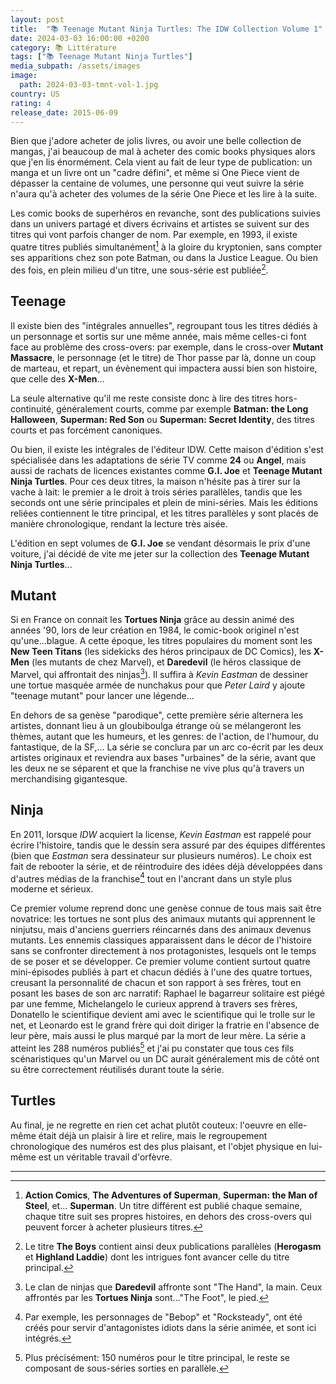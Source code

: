 ```yaml
---
layout: post
title:  "📚 Teenage Mutant Ninja Turtles: The IDW Collection Volume 1"
date: 2024-03-03 16:00:00 +0200
category: 📚 Littérature
tags: ["📚 Teenage Mutant Ninja Turtles"]
media_subpath: /assets/images
image:
  path: 2024-03-03-tmnt-vol-1.jpg
country: US
rating: 4
release_date: 2015-06-09
---
```


Bien que j'adore acheter de jolis livres, ou avoir une belle collection de mangas, j'ai beaucoup de mal à acheter des comic books physiques alors que j'en lis énormément. Cela vient au fait de leur type de publication: un manga et un livre ont un "cadre défini", et même si One Piece vient de dépasser la centaine de volumes, une personne qui veut suivre la série n'aura qu'à acheter des volumes de la série One Piece et les lire à la suite.

Les comic books de superhéros en revanche, sont des publications suivies dans un univers partagé et divers écrivains et artistes se suivent sur des titres qui vont parfois changer de nom. Par exemple, en 1993, il existe quatre titres publiés simultanément[^1] à la gloire du kryptonien, sans compter ses apparitions chez son pote Batman, ou dans la Justice League. Ou bien des fois, en plein milieu d'un titre, une sous-série est publiée[^2].

## Teenage

Il existe bien des "intégrales annuelles", regroupant tous les titres dédiés à un personnage et sortis sur une même année, mais même celles-ci font face au problème des cross-overs: par exemple, dans le cross-over **Mutant Massacre**, le personnage (et le titre) de Thor passe par là, donne un coup de marteau, et repart, un évènement qui impactera aussi bien son histoire, que celle des **X-Men**...

La seule alternative qu'il me reste consiste donc à lire des titres hors-continuité, généralement courts, comme par exemple **Batman: the Long Halloween**, **Superman: Red Son** ou **Superman: Secret Identity**, des titres courts et pas forcément canoniques.

Ou bien, il existe les intégrales de l'éditeur IDW. Cette maison d'édition s'est spécialisée dans les adaptations de série TV comme **24** ou **Angel**, mais aussi de rachats de licences existantes comme **G.I. Joe** et **Teenage Mutant Ninja Turtles**. Pour ces deux titres, la maison n'hésite pas à tirer sur la vache à lait: le premier a le droit à trois séries parallèles, tandis que les seconds ont une série principales et plein de mini-séries. Mais les éditions reliées contiennent le titre principal, et les titres parallèles y sont placés de manière chronologique, rendant la lecture très aisée.

L'édition en sept volumes de **G.I. Joe** se vendant désormais le prix d'une voiture, j'ai décidé de vite me jeter sur la collection des **Teenage Mutant Ninja Turtles**...

## Mutant

Si en France on connait les **Tortues Ninja** grâce au dessin animé des années '90, lors de leur création en 1984, le comic-book originel n'est qu'une...blague. A cette époque, les titres populaires du moment sont les **New Teen Titans** (les sidekicks des héros principaux de DC Comics), les **X-Men** (les mutants de chez Marvel), et **Daredevil** (le héros classique de Marvel, qui affrontait des ninjas[^3]). Il suffira à *Kevin Eastman* de dessiner une tortue masquée armée de nunchakus pour que *Peter Laird* y ajoute "teenage mutant" pour lancer une légende...

En dehors de sa genèse "parodique", cette première série alternera les artistes, donnant lieu à un gloubiboulga étrange où se mélangeront les thèmes, autant que les humeurs, et les genres: de l'action, de l'humour, du fantastique, de la SF,... La série se conclura par un arc co-écrit par les deux artistes originaux et reviendra aux bases "urbaines" de la série, avant que les deux ne se séparent et que la franchise ne vive plus qu'à travers un merchandising gigantesque.

## Ninja

En 2011, lorsque *IDW* acquiert la license, *Kevin Eastman* est rappelé pour écrire l'histoire, tandis que le dessin sera assuré par des équipes différentes (bien que *Eastman* sera dessinateur sur plusieurs numéros). Le choix est fait de rebooter la série, et de réintroduire des idées déjà développées dans d'autres médias de la franchise[^4] tout en l'ancrant dans un style plus moderne et sérieux.

Ce premier volume reprend donc une genèse connue de tous mais sait être novatrice: les tortues ne sont plus des animaux mutants qui apprennent le ninjutsu, mais d'anciens guerriers réincarnés dans des animaux devenus mutants. Les ennemis classiques apparaissent dans le décor de l'histoire sans se confronter directement à nos protagonistes, lesquels ont le temps de se poser et se développer. Ce premier volume contient surtout quatre mini-épisodes publiés à part et chacun dédiés à l'une des quatre tortues, creusant la personnalité de chacun et son rapport à ses frères, tout en posant les bases de son arc narratif: Raphael le bagarreur solitaire est piégé par une femme, Michelangelo le curieux apprend à travers ses frères, Donatello le scientifique devient ami avec le scientifique qui le trolle sur le net, et Leonardo est le grand frère qui doit diriger la fratrie en l'absence de leur père, mais aussi le plus marqué par la mort de leur mère. La série a atteint les 288 numéros publiés[^5] et j'ai pu constater que tous ces fils scénaristiques qu'un Marvel ou un DC aurait généralement mis de côté ont su être correctement réutilisés durant toute la série.

## Turtles

Au final, je ne regrette en rien cet achat plutôt couteux: l'oeuvre en elle-même était déjà un plaisir à lire et relire, mais le regroupement chronologique des numéros est des plus plaisant, et l'objet physique en lui-même est un véritable travail d'orfèvre.

* * *
[^1]: **Action Comics**, **The Adventures of Superman**, **Superman: the Man of Steel**, et... **Superman**. Un titre différent est publié chaque semaine, chaque titre suit ses propres histoires, en dehors des cross-overs qui peuvent forcer à acheter plusieurs titres.
[^2]: Le titre **The Boys** contient ainsi deux publications parallèles (**Herogasm** et **Highland Laddie**) dont les intrigues font avancer celle du titre principal.
[^3]: Le clan de ninjas que **Daredevil** affronte sont "The Hand", la main. Ceux affrontés par les **Tortues Ninja** sont..."The Foot", le pied.
[^4]: Par exemple, les personnages de "Bebop" et "Rocksteady", ont été créés pour servir d'antagonistes idiots dans la série animée, et sont ici intégrés.
[^5]: Plus précisément: 150 numéros pour le titre principal, le reste se composant de sous-séries sorties en parallèle.
